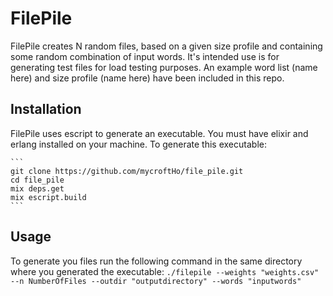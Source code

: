# FilePile

FilePile creates N random files, based on a given size profile and containing some random combination of input words. It's intended use is for generating test files for load testing purposes. An example word list (name here) and size profile (name here) have been included in this repo. 
## Installation
FilePile uses escript to generate an executable. You must have elixir and erlang installed on your machine. 
To generate this executable:

    ```
    git clone https://github.com/mycroftHo/file_pile.git
    cd file_pile
    mix deps.get
    mix escript.build
    ```
## Usage
To generate you files run the following command in the same directory where you generated the executable:
    ```
    ./filepile --weights "weights.csv" --n NumberOfFiles --outdir "outputdirectory" --words "inputwords"
    ```
